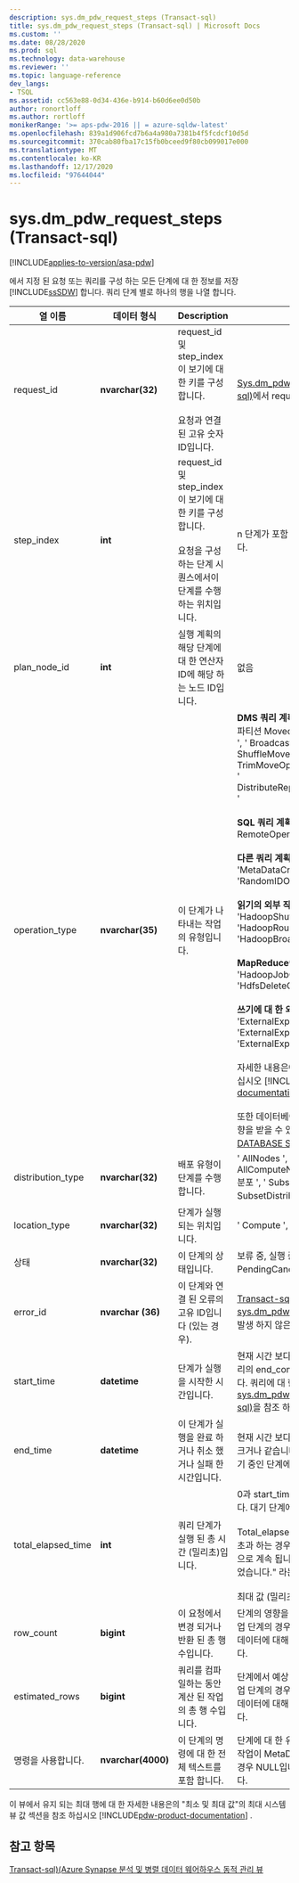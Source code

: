 ```yaml
---
description: sys.dm_pdw_request_steps (Transact-sql)
title: sys.dm_pdw_request_steps (Transact-sql) | Microsoft Docs
ms.custom: ''
ms.date: 08/28/2020
ms.prod: sql
ms.technology: data-warehouse
ms.reviewer: ''
ms.topic: language-reference
dev_langs:
- TSQL
ms.assetid: cc563e88-0d34-436e-b914-b60d6ee0d50b
author: ronortloff
ms.author: rortloff
monikerRange: '>= aps-pdw-2016 || = azure-sqldw-latest'
ms.openlocfilehash: 839a1d906fcd7b6a4a980a7381b4f5fcdcf10d5d
ms.sourcegitcommit: 370cab80fba17c15fb0bceed9f80cb099017e000
ms.translationtype: MT
ms.contentlocale: ko-KR
ms.lasthandoff: 12/17/2020
ms.locfileid: "97644044"
---
```

# <a name="sysdm_pdw_request_steps-transact-sql"></a>sys.dm_pdw_request_steps (Transact-sql)
[!INCLUDE[applies-to-version/asa-pdw](../../includes/applies-to-version/asa-pdw.md)]

  에서 지정 된 요청 또는 쿼리를 구성 하는 모든 단계에 대 한 정보를 저장 [!INCLUDE[ssSDW](../../includes/sssdw-md.md)] 합니다. 쿼리 단계 별로 하나의 행을 나열 합니다.  
  
|열 이름|데이터 형식|Description|범위|  
|-----------------|---------------|-----------------|-----------|  
|request_id|**nvarchar(32)**|request_id 및 step_index이 보기에 대 한 키를 구성 합니다.<br /><br /> 요청과 연결 된 고유 숫자 ID입니다.|[Sys.dm_pdw_exec_requests &#40;transact-sql&#41;](../../relational-databases/system-dynamic-management-views/sys-dm-pdw-exec-requests-transact-sql.md)에서 request_id를 참조 하세요.|  
|step_index|**int**|request_id 및 step_index이 보기에 대 한 키를 구성 합니다.<br /><br /> 요청을 구성 하는 단계 시퀀스에서이 단계를 수행 하는 위치입니다.|n 단계가 포함 된 요청의 경우 0 ~ (n-1)입니다.|  
|plan_node_id|**int**|실행 계획의 해당 단계에 대 한 연산자 ID에 해당 하는 노드 ID입니다.|없음|  
|operation_type|**nvarchar(35)**|이 단계가 나타내는 작업의 유형입니다.|**DMS 쿼리 계획 작업:** ' ReturnOperation ', ' 파티션 Moveoperation ', ' MoveOperation ', ' BroadcastMoveOperation ', ' ShuffleMoveOperation ', ' TrimMoveOperation ', ' CopyOperation ', ' DistributeReplicatedTableMoveOperation '<br /><br /> **SQL 쿼리 계획 작업:** ' OnOperation ', ' RemoteOperation '<br /><br /> **다른 쿼리 계획 작업:** 'MetaDataCreateOperation', 'RandomIDOperation'<br /><br /> **읽기의 외부 작업:** 'HadoopShuffleOperation', 'HadoopRoundRobinOperation', 'HadoopBroadcastOperation'<br /><br /> **MapReduce에 대 한 외부 작업:** 'HadoopJobOperation', 'HdfsDeleteOperation'<br /><br /> **쓰기에 대 한 외부 작업:** 'ExternalExportDistributedOperation', 'ExternalExportReplicatedOperation', 'ExternalExportControlOperation'<br /><br /> 자세한 내용은에서 "쿼리 계획 이해"를 참조 하십시오 [!INCLUDE[pdw-product-documentation](../../includes/pdw-product-documentation-md.md)] . <br /><br />  또한 데이터베이스 설정에 따라 쿼리 계획이 영향을 받을 수 있습니다.  자세한 내용은 [ALTER DATABASE SET 옵션](../../t-sql/statements/alter-database-transact-sql-set-options.md?bc=%252fazure%252fsql-data-warehouse%252fbreadcrumb%252ftoc.json&toc=%252fazure%252fsql-data-warehouse%252ftoc.json&view=azure-sqldw-latest&preserve-view=true) 을 확인 하세요.|  
|distribution_type|**nvarchar(32)**|배포 유형이 단계를 수행 합니다.|' AllNodes ', ' AllDistributions ', ' AllComputeNodes ', ' ComputeNode ', ' 분포 ', ' SubsetNodes ', ' SubsetDistributions ', ' 지정 되지 않음 '|  
|location_type|**nvarchar(32)**|단계가 실행 되는 위치입니다.|' Compute ', ' Control ', ' DMS '|  
|상태|**nvarchar(32)**|이 단계의 상태입니다.|보류 중, 실행 중, 완료, 실패, 작업 취소 실패, PendingCancel, 취소 됨, 취소 됨, 중단 됨|  
|error_id|**nvarchar (36)**|이 단계와 연결 된 오류의 고유 ID입니다 (있는 경우).|[Transact-sql&#41;&#40;error_id sys.dm_pdw_errors ](../../relational-databases/system-dynamic-management-views/sys-dm-pdw-errors-transact-sql.md)를 참조 하세요. 오류가 발생 하지 않은 경우 NULL입니다.|  
|start_time|**datetime**|단계가 실행을 시작한 시간입니다.|현재 시간 보다 작거나 같고이 단계가 속한 쿼리의 end_compile_time 보다 크거나 같습니다. 쿼리에 대 한 자세한 내용은 [sys.dm_pdw_exec_requests &#40;transact-sql&#41;](../../relational-databases/system-dynamic-management-views/sys-dm-pdw-exec-requests-transact-sql.md)을 참조 하십시오.|  
|end_time|**datetime**|이 단계가 실행을 완료 하거나 취소 했거나 실패 한 시간입니다.|현재 시간 보다 작거나 같고 start_time 보다 크거나 같습니다. 현재 실행 중이거나 큐에 대기 중인 단계에 대해서는 NULL로 설정 합니다.|  
|total_elapsed_time|**int**|쿼리 단계가 실행 된 총 시간 (밀리초)입니다.|0과 start_time 사이의 차이를 end_time 합니다. 대기 단계에 대해 0입니다.<br /><br /> Total_elapsed_time 정수에 대 한 최대값을 초과 하는 경우 total_elapsed_time는 최대 값으로 계속 됩니다. 이 경우 "최 댓 값이 초과 되었습니다." 라는 경고가 생성 됩니다.<br /><br /> 최대 값 (밀리초)은 24.8 일에 해당 합니다.|  
|row_count|**bigint**|이 요청에서 변경 되거나 반환 된 총 행 수입니다.|단계의 영향을 받는 행의 수입니다.  데이터 작업 단계의 경우 0 보다 크거나 같아야 합니다.  데이터에 대해 작동 하지 않는 단계는-1입니다.|  
|estimated_rows|**bigint**|쿼리를 컴파일하는 동안 계산 된 작업의 총 행 수입니다.|단계에서 예상 하는 행의 수입니다.  데이터 작업 단계의 경우 0 보다 크거나 같아야 합니다.  데이터에 대해 작동 하지 않는 단계는-1입니다.|  
|명령을 사용합니다.|**nvarchar(4000)**|이 단계의 명령에 대 한 전체 텍스트를 포함 합니다.|단계에 대 한 유효한 모든 요청 문자열입니다. 작업이 MetaDataCreateOperation 형식인 경우 NULL입니다. 4000 자 보다 길면 잘립니다.|  
  
 이 뷰에서 유지 되는 최대 행에 대 한 자세한 내용은의 "최소 및 최대 값"의 최대 시스템 뷰 값 섹션을 참조 하십시오 [!INCLUDE[pdw-product-documentation](../../includes/pdw-product-documentation-md.md)] .  
  
## <a name="see-also"></a>참고 항목  
 [Transact-sql&#41;&#40;Azure Synapse 분석 및 병렬 데이터 웨어하우스 동적 관리 뷰 ](../../relational-databases/system-dynamic-management-views/sql-and-parallel-data-warehouse-dynamic-management-views.md)  
  
